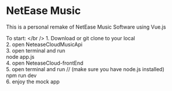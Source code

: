 # NetEase Music
This is a personal remake of NetEase Music Software using Vue.js

To start: </br />
    1. Download or git clone to your local <br />
    2. open NeteaseCloudMusicApi <br />
    3. open terminal and run <br />
        node app.js <br />
    4. open NeteaseCloud-frontEnd <br />
    5. open terminal and run  // (make sure you have node.js installed) <br />
        npm run dev <br />
    6. enjoy the mock app <br />